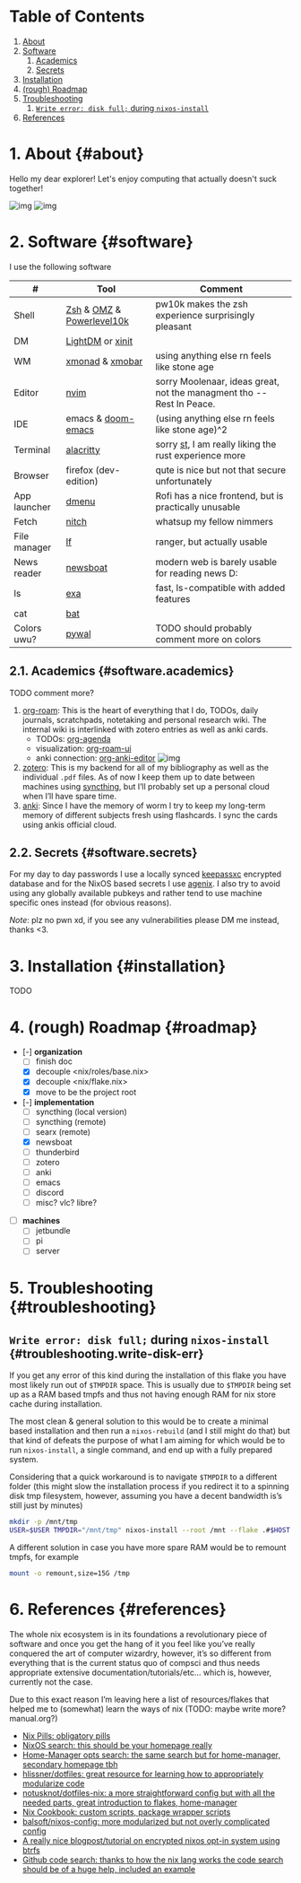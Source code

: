 # Table of Contents

1. [About](#about)
2. [Software](#software)
    1. [Academics](#software.academics)
    2. [Secrets](#software.secrets)
3. [Installation](#installation)
4. [(rough) Roadmap](#roadmap)
5. [Troubleshooting](#troubleshooting)
    1. [`Write error: disk full;` during `nixos-install`](#troubleshooting.write-disk-err)
6. [References](#references)

# 1. About {#about}

Hello my dear explorer! Let's enjoy computing that actually doesn't suck together!

![img](pkgs/docs/docs/assets/images/showcase_1.png)
![img](pkgs/docs/docs/assets/images/showcase_2.png)

# 2. Software {#software}

I use the following software

| #            | Tool                      | Comment                                               |
|--------------|---------------------------|-------------------------------------------------------|
| Shell        | [Zsh](https://www.zsh.org/) & [OMZ](https://ohmyz.sh/) & [Powerlevel10k](https://github.com/romkatv/powerlevel10k) | pw10k makes the zsh experience surprisingly pleasant  |
| DM           | [LightDM](https://github.com/canonical/lightdm) or [xinit](https://www.x.org/archive/X11R6.8.1/doc/xinit.1.html) |                                                       |
| WM           | [xmonad](https://github.com/xmonad/xmonad) & [xmobar](https://github.com/jaor/xmobar)           | using anything else rn feels like stone age           |
| Editor       | [nvim](https://github.com/neovim/neovim)                      | sorry Moolenaar, ideas great, not the managment tho -- Rest In Peace.   |
| IDE          | emacs & [doom-emacs](https://github.com/hlissner/doom-emacs)        | (using anything else rn feels like stone age)^2       |
| Terminal     | [alacritty](https://github.com/alacritty/alacritty)                 | sorry [st](https://st.suckless.org/), I am really liking the rust experience more |
| Browser      | firefox (dev-edition)     | qute is nice but not that secure unfortunately        |
| App launcher | [dmenu](https://tools.suckless.org/dmenu/)                     | Rofi has a nice frontend, but is practically unusable |
| Fetch        | [nitch](https://github.com/ssleert/nitch)                     | whatsup my fellow nimmers                             |
| File manager | [lf](https://github.com/gokcehan/lf)                            | ranger, but actually usable                           |
| News reader  | [newsboat](https://newsboat.org/)                  | modern web is barely usable for reading news D:       |
| ls           | [exa](https://github.com/ogham/exa)                       | fast, ls-compatible with added features               |
| cat          | [bat](https://github.com/sharkdp/bat)                       |                                                       |
| Colors uwu?  | [pywal](https://github.com/dylanaraps/pywal)                     | TODO should probably comment more on colors           |


## 2.1. Academics {#software.academics}

TODO comment more?

1. [org-roam](https://www.orgroam.com/): This is the heart of everything that I do, TODOs, daily
   journals, scratchpads, notetaking and personal research wiki. The internal
   wiki is interlinked with zotero entries as well as anki cards.
    - TODOs: [org-agenda](https://orgmode.org/manual/Agenda-Views.html)
    - visualization: [org-roam-ui](https://github.com/org-roam/org-roam-ui)
    - anki connection: [org-anki-editor](https://github.com/louietan/anki-editor)
    ![img](pkgs/docs/docs/assets/images/showcase_org_roam_ui.png)
2. [zotero](https://www.zotero.org/): This is my backend for all of my bibliography as well as the
   individual `.pdf` files. As of now I keep them up to date between machines
   using [syncthing](https://syncthing.net/), but I&rsquo;ll probably set up a personal cloud when I&rsquo;ll
   have spare time.
3. [anki](https://apps.ankiweb.net/): Since I have the memory of worm I try to keep my long-term
   memory of different subjects fresh using flashcards. I sync the cards
   using ankis official cloud.

## 2.2. Secrets {#software.secrets}

For my day to day passwords I use a locally synced [keepassxc](https://keepassxc.org/) encrypted
database and for the NixOS based secrets I use [agenix](https://github.com/ryantm/agenix). I also try to avoid
using any globally available pubkeys and rather tend to use machine specific
ones instead (for obvious reasons).

*Note*: plz no pwn xd, if you see any vulnerabilities please DM me instead,
thanks <3.

# 3. Installation {#installation}

TODO

# 4. (rough) Roadmap {#roadmap}

- [-] ****organization****
    - [ ] finish doc
    - [x] decouple <nix/roles/base.nix>
    - [x] decouple <nix/flake.nix>
    - [x] move <nix/> to be the project root
-   [-] ****implementation****
    - [ ] syncthing (local version)
    - [ ] syncthing (remote)
    - [ ] searx (remote)
    - [X] newsboat
    - [ ] thunderbird
    - [ ] zotero
    - [ ] anki
    - [ ] emacs
    - [ ] discord
    - [ ] misc? vlc? libre?
-   [ ] ****machines****
    - [ ] jetbundle
    - [ ] pi
    - [ ] server

# 5. Troubleshooting {#troubleshooting}

## `Write error: disk full;` during `nixos-install` {#troubleshooting.write-disk-err}

If you get any error of this kind during the installation of this flake
you have most likely run out of `$TMPDIR` space. This is usually due
to `$TMPDIR` being set up as a RAM based tmpfs and thus not having enough
RAM for nix store cache during installation.

The most clean & general solution to this would be to create a minimal
based installation and then run a `nixos-rebuild` (and I still might do that)
but that kind of defeats the purpose of what I am aiming for which would be
to run `nixos-install`, a single command, and end up with a fully prepared
system.

Considering that a quick workaround is to navigate `$TMPDIR` to a different
folder (this might slow the installation process if you redirect it to a
spinning disk tmp filesystem, however, assuming you have a decent bandwidth
is&rsquo;s still just by minutes)

```bash
mkdir -p /mnt/tmp
USER=$USER TMPDIR="/mnt/tmp" nixos-install --root /mnt --flake .#$HOST
```

A different solution in case you have more spare RAM would be to remount
tmpfs, for example

```bash
mount -o remount,size=15G /tmp
```

# 6. References {#references}

The whole nix ecosystem is in its foundations a revolutionary piece of
software and once you get the hang of it you feel like you&rsquo;ve really
conquered the art of computer wizardry, however, it&rsquo;s so different from
everything that is the current status quo of compsci and thus needs
appropriate extensive documentation/tutorials/etc&#x2026; which is, however,
currently not the case.

Due to this exact reason I&rsquo;m leaving here a list of resources/flakes that
helped me to (somewhat) learn the ways of nix (TODO: maybe write more? manual.org?)

-   [Nix Pills: obligatory pills](https://nixos.org/guides/nix-pills/)
-   [NixOS search: this should be your homepage really](https://search.nixos.org/options)
-   [Home-Manager opts search: the same search but for home-manager, secondary homepage tbh](https://mipmip.github.io/home-manager-option-search/)
-   [hlissner/dotfiles: great resource for learning how to appropriately modularize code](https://github.com/hlissner/dotfiles)
-   [notusknot/dotfiles-nix: a more straightforward config but with all the needed parts, great introduction to flakes, home-manager](https://github.com/notusknot/dotfiles-nix)
-   [Nix Cookbook: custom scripts, package wrapper scripts](https://nixos.wiki/wiki/Nix_Cookbook)
-   [balsoft/nixos-config: more modularized but not overly complicated config](https://github.com/balsoft/nixos-config)
-   [A really nice blogpost/tutorial on encrypted nixos opt-in system using btrfs](https://mt-caret.github.io/blog/posts/2020-06-29-optin-state.html)
-   [Github code search: thanks to how the nix lang works the code search should be of a huge help, included an example](https://github.com/search?q=pkgs.writeShellScriptBin+language%3ANix&type=code&l=Nix)
